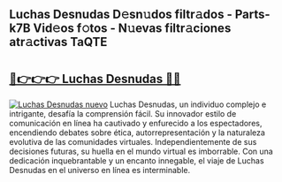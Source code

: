## Luchas Desnudas D𝚎sn𝚞dos filtr𝚊dos - Parts-k7B Vid𝚎os f𝚘tos - N𝚞evas filtr𝚊ciones atr𝚊ctivas TaQTE

# <h2><a href="http://mb9r7mm.tromn.icu/?c=Luchas+Desnudas">🔗👉👉👉 Luchas Desnudas 🔗🔗</a></h2>

[![Luchas Desnudas nuevo](https://i.imgur.com/pEAQMta.gif)](http://mb9r7mm.tromn.icu/?c=Luchas+Desnudas)
Luchas Desnudas, un individuo complejo e intrigante, desafía la comprensión fácil. Su innovador estilo de comunicación en línea ha cautivado y enfurecido a los espectadores, encendiendo debates sobre ética, autorrepresentación y la naturaleza evolutiva de las comunidades virtuales. Independientemente de sus decisiones futuras, su huella en el mundo virtual es imborrable. Con una dedicación inquebrantable y un encanto innegable, el viaje de Luchas Desnudas en el universo en línea es interminable.
